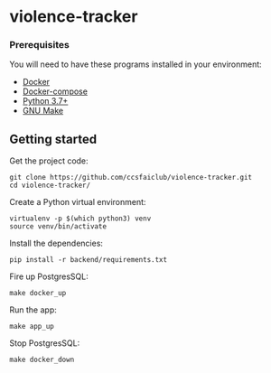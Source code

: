 # violence-tracker

### Prerequisites
You will need to have these programs installed in your environment:
 * [Docker](https://docs.docker.com/get-docker/)
 * [Docker-compose](https://docs.docker.com/compose/install/)
 * [Python 3.7+](https://www.python.org/downloads/)
 * [GNU Make](https://www.gnu.org/software/make/)

## Getting started 

Get the project code:
```
git clone https://github.com/ccsfaiclub/violence-tracker.git
cd violence-tracker/
```

Create a Python virtual environment:
```
virtualenv -p $(which python3) venv
source venv/bin/activate
```

Install the dependencies:
```
pip install -r backend/requirements.txt
```

Fire up PostgresSQL:
```
make docker_up
```

Run the app:
```
make app_up
```

Stop PostgresSQL:
```
make docker_down
```


